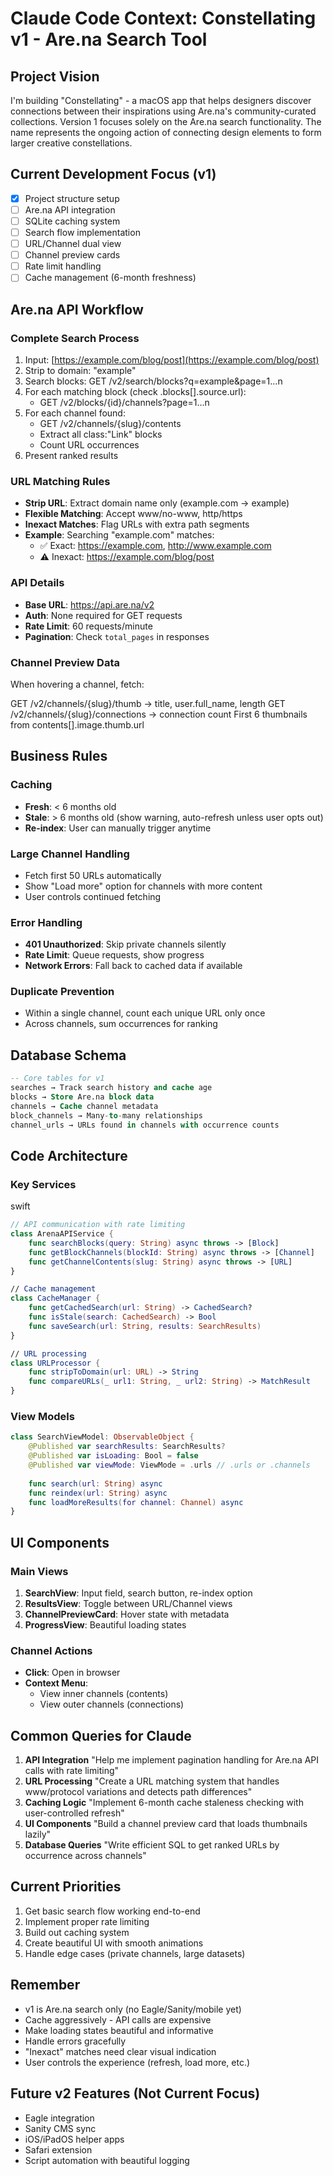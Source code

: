 # Claude Code Context: Constellating v1 - Are.na Search Tool

## Project Vision
I'm building "Constellating" - a macOS app that helps designers discover connections between their inspirations using Are.na's community-curated collections. Version 1 focuses solely on the Are.na search functionality. The name represents the ongoing action of connecting design elements to form larger creative constellations.

## Current Development Focus (v1)
- [x] Project structure setup
- [ ] Are.na API integration
- [ ] SQLite caching system
- [ ] Search flow implementation
- [ ] URL/Channel dual view
- [ ] Channel preview cards
- [ ] Rate limit handling
- [ ] Cache management (6-month freshness)

## Are.na API Workflow

### Complete Search Process

1. Input: [https://example.com/blog/post](https://example.com/blog/post)
2. Strip to domain: "example"
3. Search blocks: GET /v2/search/blocks?q=example&page=1...n
4. For each matching block (check .blocks[].source.url):
    - GET /v2/blocks/{id}/channels?page=1...n
5. For each channel found:
    - GET /v2/channels/{slug}/contents
    - Extract all class:"Link" blocks
    - Count URL occurrences
6. Present ranked results

### URL Matching Rules
- **Strip URL**: Extract domain name only (example.com → example)
- **Flexible Matching**: Accept www/no-www, http/https
- **Inexact Matches**: Flag URLs with extra path segments
- **Example**: Searching "example.com" matches:
  - ✅ Exact: https://example.com, http://www.example.com
  - ⚠️ Inexact: https://example.com/blog/post

### API Details
- **Base URL**: https://api.are.na/v2
- **Auth**: None required for GET requests
- **Rate Limit**: 60 requests/minute
- **Pagination**: Check `total_pages` in responses

### Channel Preview Data
When hovering a channel, fetch:

GET /v2/channels/{slug}/thumb → title, user.full_name, length GET /v2/channels/{slug}/connections → connection count First 6 thumbnails from contents[].image.thumb.url

## Business Rules

### Caching
- **Fresh**: < 6 months old
- **Stale**: > 6 months old (show warning, auto-refresh unless user opts out)
- **Re-index**: User can manually trigger anytime

### Large Channel Handling
- Fetch first 50 URLs automatically
- Show "Load more" option for channels with more content
- User controls continued fetching

### Error Handling
- **401 Unauthorized**: Skip private channels silently
- **Rate Limit**: Queue requests, show progress
- **Network Errors**: Fall back to cached data if available

### Duplicate Prevention
- Within a single channel, count each unique URL only once
- Across channels, sum occurrences for ranking

## Database Schema
```sql
-- Core tables for v1
searches → Track search history and cache age
blocks → Store Are.na block data
channels → Cache channel metadata
block_channels → Many-to-many relationships
channel_urls → URLs found in channels with occurrence counts
```

## Code Architecture

### Key Services

swift

```swift
// API communication with rate limiting
class ArenaAPIService {
    func searchBlocks(query: String) async throws -> [Block]
    func getBlockChannels(blockId: String) async throws -> [Channel]
    func getChannelContents(slug: String) async throws -> [URL]
}

// Cache management
class CacheManager {
    func getCachedSearch(url: String) -> CachedSearch?
    func isStale(search: CachedSearch) -> Bool
    func saveSearch(url: String, results: SearchResults)
}

// URL processing
class URLProcessor {
    func stripToDomain(url: URL) -> String
    func compareURLs(_ url1: String, _ url2: String) -> MatchResult
}
```

### View Models

```swift
class SearchViewModel: ObservableObject {
    @Published var searchResults: SearchResults?
    @Published var isLoading: Bool = false
    @Published var viewMode: ViewMode = .urls // .urls or .channels
    
    func search(url: String) async
    func reindex(url: String) async
    func loadMoreResults(for channel: Channel) async
}
```

## UI Components

### Main Views

1. **SearchView**: Input field, search button, re-index option
2. **ResultsView**: Toggle between URL/Channel views
3. **ChannelPreviewCard**: Hover state with metadata
4. **ProgressView**: Beautiful loading states

### Channel Actions

- **Click**: Open in browser
- **Context Menu**:
    - View inner channels (contents)
    - View outer channels (connections)

## Common Queries for Claude

1. **API Integration** "Help me implement pagination handling for Are.na API calls with rate limiting"
2. **URL Processing** "Create a URL matching system that handles www/protocol variations and detects path differences"
3. **Caching Logic** "Implement 6-month cache staleness checking with user-controlled refresh"
4. **UI Components** "Build a channel preview card that loads thumbnails lazily"
5. **Database Queries** "Write efficient SQL to get ranked URLs by occurrence across channels"

## Current Priorities

1. Get basic search flow working end-to-end
2. Implement proper rate limiting
3. Build out caching system
4. Create beautiful UI with smooth animations
5. Handle edge cases (private channels, large datasets)

## Remember

- v1 is Are.na search only (no Eagle/Sanity/mobile yet)
- Cache aggressively - API calls are expensive
- Make loading states beautiful and informative
- Handle errors gracefully
- "Inexact" matches need clear visual indication
- User controls the experience (refresh, load more, etc.)

## Future v2 Features (Not Current Focus)

- Eagle integration
- Sanity CMS sync
- iOS/iPadOS helper apps
- Safari extension
- Script automation with beautiful logging